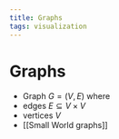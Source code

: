 ```yaml
---
title: Graphs
tags: visualization
---
```


# Graphs
- Graph $G= (V,E)$ where
- edges $E \subseteq V \times V$
- vertices $V$
- [[Small World graphs]]




















































































